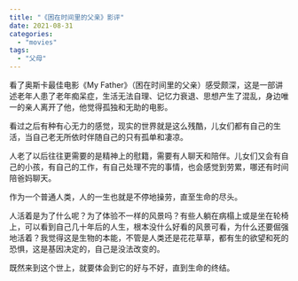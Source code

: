 ```yaml
---
title: "《困在时间里的父亲》影评"
date: 2021-08-31
categories: 
  - "movies"
tags: 
  - "父母"
---
```


看了奥斯卡最佳电影《My Father》（困在时间里的父亲）感受颇深，这是一部讲述老年人患了老年痴呆症，生活无法自理、记忆力衰退、思想产生了混乱，身边唯一的亲人离开了他，他觉得孤独和无助的电影。

看过之后有种有心无力的感觉，现实的世界就是这么残酷，儿女们都有自己的生活，当自己老无所依时伴随自己的只有孤单和凄凉。

人老了以后往往更需要的是精神上的慰籍，需要有人聊天和陪伴。儿女们又会有自己的小孩，有自己的工作，有自己处理不完的事情，也会感觉到劳累，哪还有时间陪爸妈聊天。

作为一个普通人类，人的一生也就是不停地操劳，直至生命的尽头。

人活着是为了什么呢？为了体验不一样的风景吗？有些人躺在病榻上或是坐在轮椅上，可以看到自己几十年后的人生，根本没什么好看的风景可看，为什么还要倔强地活着？我觉得这是生物的本能，不管是人类还是花花草草，都有生的欲望和死的恐惧，这是基因决定的，自己是没法改变的。

既然来到这个世上，就要体会到它的好与不好，直到生命的终结。
